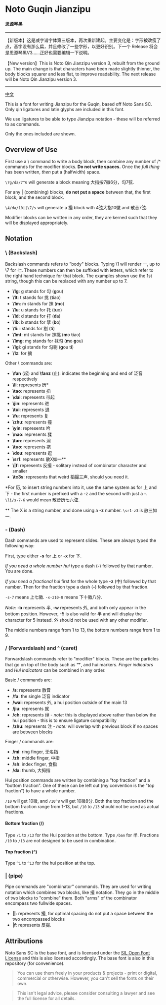 # Noto Guqin Jianzipu 

#### 思源琴黑


-----

【新版本】这是减字谱字体第三版本，再次重新建起。主要变化是：字形被改瘦了点，基字没有那么扁，并且修改了一些字形，以更好识别。下一个 Release 将会是思源琴黑V3……正好也需要编辑一下说明。

【New version】This is Noto Qin Jianzipu version 3, rebuilt from
the ground up. The main change is that characters have been made
slightly thinner, the body blocks squarer and less flat, to
improve readability. The next release will be Noto Qin Jianzipu
version 3.

-----

[中文](./readme-zh.md)

This is a font for writing Jianzipu for the Guqin, based off Noto Sans SC. Only qin ligatures and latin glyphs are included in this font. 

We use ligatures to be able to type Jianzipu notation - these will be referred to as commands.

Only the ones included are shown.

## Overview of Use

First use a \ command to write a body block, then combine any number of /^ commands for the modifier blocks. **Do not write spaces.** Once the *full thing* has been written, *then* put a (halfwidth) space.

`\7g/da/7^6` will generate a block meaning 大指按7徽6分，勾7弦.

For any | (combining) blocks, **do not put a space** between that, the first block, and the second block.

`\4/da/10||\7/s` will generate a 撮 block with 4弦大指10徽 and 散音7弦.

Modifier blocks can be written in any order, they are kerned such that they will be displayed appropriately. 

## Notation

### \\ (Backslash)

Backslash commands refers to "body" blocks. Typing \\1 will render 一, up to \\7 for 七. These numbers can then be suffixed with letters, which refer to the right hand technique for that block. The examples shown use the 1st string, though this can be replaced with any number up to 7.

* **\\1g**: g stands for 勾 (**g**ou)
* **\\1t**: t stands for 挑 (**t**iao)
* **\\1m**: m stands for 抹 (**m**o)
* **\\1u**: u stands for 托 (t**u**o)
* **\\1d**: d stands for 打 (**d**a)
* **\\1b**: b stands for 擘 (**b**o)
* **\\1i**: i stands for 剔 (t**i**)
* **\\1mt**: mt stands for 抹挑 (**m**o **t**iao)
* **\\1mg**: mg stands for 抹勾 (**m**o **g**ou)
* **\\1gi**: gi stands for 勾剔 (**g**ou t**i**)
* **\\1z**: for 摘

Other \\ commands are:

* **\\fan** (起) and **\\fanz** (止): indicates the beginning and end of 泛音 respectively
* **\\li**: represents 历*
* **\\tao**: represents 搯
* **\\dai**: represents 带起
* **\\jin**: represents 进
* **\\tui**: represents 退
* **\\fu**: represents 复
* **\\zhu**: represents 撞
* **\\yin**: represents 吟
* **\\nao**: represents 猱
* **\\tan**: represents 淌
* **\\tuo**: represents 拖
* **\\dou**: represents 逗
* **\\sr1**: represents 散X如一**
* **\\|f**: represents 反撮 - solitary instead of combinator character and smaller
* **\\tc3s**: represents that weird 搯撮三声, should you need it.

\*For 历, to insert string numbers into it, use the same system as for 上 and 下 - the first number is prefixed with a -z and the second with just a -. `\li/s-7-6` would mean 散音历七六弦.

\*\* The X is a string number, and done using a **-z** number. `\sr1-z3` is 散三如一.

### - (Dash)

Dash commands are used to represent slides. These are always typed the following way:

First, type either **-s** for 上 or **-x** for 下. 

*If you need a whole number hui* type a dash (**-**) followed by that number. You are done.

*If you need a fractional hui* first for the whole type **-z** (中) followed by that number. Then for the fraction type a dash (**-**) followed by that fraction.

`-s-7` means 上七徽. `-x-z10-8` means 下十徽八分.

*Note:* **-b** represents 半, **-w** represents 外, and both only appear in the bottom position. However, -5 is also valid for 半 and will display the character for 5 instead. 外 should not be used with any other modifier.

The middle numbers range from 1 to 13, the bottom numbers range from 1 to 9.

### / (Forwardslash) and ^ (caret)

Forwardslash commands refer to "modifier" blocks. These are the particles that go on top of the body such as 艹, and hui markers. *Finger indicators* and *Hui indicators* can be combined in any order. 

Basic / commands are:

* **/s**: represents 散音
* **/fa**: the single 泛音 indicator
* **/wai**: represents 外, a hui position outside of the main 13
* **/jiu**: represents 就
* **/ch**: represents 绰 - *note:* this is displayed above rather than below the hui position - this is to ensure ligature compatibility
* **/zhu**: represents 注 - *note:* will overlap with previous block if no spaces are between blocks


Finger / commands are:

* **/mi**: ring finger, 无名指
* **/zh**: middle finger, 中指
* **/sh**: index finger, 食指
* **/da**: thumb, 大拇指

Hui position commands are written by combining a "top fraction" and a "bottom fraction". One of these can be left out (my convention is the "top fraction") to have a whole number.

`/10` will get 10徽, and `/10^8` will get 10徽8分. Both the top fraction and the bottom fraction range from 1-13, but `/10` to `/13` should not be used as actual fractions. 

#### Bottom fraction (/)

Type `/1` to `/13` for the Hui position at the bottom. Type `/ban` for 半. Fractions `/10` to `/13` are not designed to be used in combination. 

#### Top fraction (^)

Type `^1` to `^13` for the hui position at the top.

### | (pipe)

Pipe commands are "combinator" commands. They are used for writing notation which combines two blocks, like 撮 notation. They go in the middle of two blocks to "combine" them. Both "arms" of the combinator encompass two fullwide spaces. 

* **||**: represents 撮, for optimal spacing do not put a space between the two encompassed blocks
* **|f**: represents 反撮.


## Attributions

Noto Sans SC is the base font, and is licensed under the [SIL Open Font License](https://scripts.sil.org/cms/scripts/page.php?site_id=nrsi&id=OFL) and this is also licensed accordingly. The base font is also in this repository (for convenience). 

>  You can use them freely in your products & projects - print or digital, commercial or otherwise. However, you can't sell the fonts on their own.

> This isn't legal advice, please consider consulting a lawyer and see the full license for all details. 

